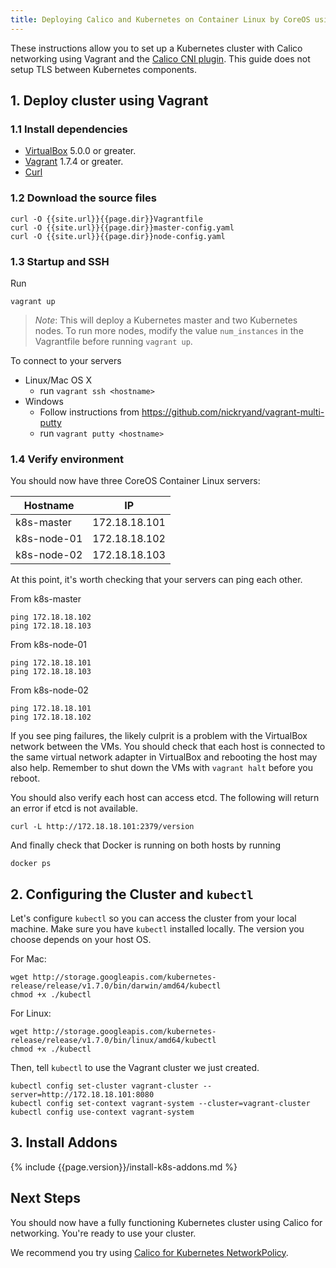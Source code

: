 ```yaml
---
title: Deploying Calico and Kubernetes on Container Linux by CoreOS using Vagrant and VirtualBox
---
```


These instructions allow you to set up a Kubernetes cluster with Calico networking using Vagrant and the [Calico CNI plugin][cni-plugin]. This guide does not setup TLS between Kubernetes components.

## 1. Deploy cluster using Vagrant

### 1.1 Install dependencies

* [VirtualBox][virtualbox] 5.0.0 or greater.
* [Vagrant][vagrant] 1.7.4 or greater.
* [Curl][curl]

### 1.2 Download the source files

    curl -O {{site.url}}{{page.dir}}Vagrantfile
    curl -O {{site.url}}{{page.dir}}master-config.yaml
    curl -O {{site.url}}{{page.dir}}node-config.yaml

### 1.3 Startup and SSH

Run

    vagrant up

> *Note*: This will deploy a Kubernetes master and two Kubernetes nodes.  To run more nodes, modify the value `num_instances` in the Vagrantfile before running `vagrant up`.

To connect to your servers

* Linux/Mac OS X
    * run `vagrant ssh <hostname>`
* Windows
    * Follow instructions from https://github.com/nickryand/vagrant-multi-putty
    * run `vagrant putty <hostname>`

### 1.4 Verify environment

You should now have three CoreOS Container Linux servers:

| Hostname    | IP            |
|-------------|---------------|
| k8s-master  | 172.18.18.101 |
| k8s-node-01 | 172.18.18.102 |
| k8s-node-02 | 172.18.18.103 |

At this point, it's worth checking that your servers can ping each other.

From k8s-master

    ping 172.18.18.102
    ping 172.18.18.103

From k8s-node-01

    ping 172.18.18.101
    ping 172.18.18.103

From k8s-node-02

    ping 172.18.18.101
    ping 172.18.18.102

If you see ping failures, the likely culprit is a problem with the VirtualBox network between the VMs.  You should
check that each host is connected to the same virtual network adapter in VirtualBox and rebooting the host may also
help.  Remember to shut down the VMs with `vagrant halt` before you reboot.

You should also verify each host can access etcd.  The following will return an error if etcd is not available.

    curl -L http://172.18.18.101:2379/version

And finally check that Docker is running on both hosts by running

    docker ps

## 2. Configuring the Cluster and `kubectl`

Let's configure `kubectl` so you can access the cluster from your local machine. Make sure you have `kubectl` installed locally.  The version you choose depends on your host OS.

For Mac:

```shell
wget http://storage.googleapis.com/kubernetes-release/release/v1.7.0/bin/darwin/amd64/kubectl
chmod +x ./kubectl
```

For Linux:

```shell
wget http://storage.googleapis.com/kubernetes-release/release/v1.7.0/bin/linux/amd64/kubectl
chmod +x ./kubectl
```

Then, tell `kubectl` to use the Vagrant cluster we just created.

```shell
kubectl config set-cluster vagrant-cluster --server=http://172.18.18.101:8080
kubectl config set-context vagrant-system --cluster=vagrant-cluster
kubectl config use-context vagrant-system
```

## 3. Install Addons

{% include {{page.version}}/install-k8s-addons.md %}

## Next Steps

You should now have a fully functioning Kubernetes cluster using Calico for networking.  You're ready to use your cluster.

We recommend you try using [Calico for Kubernetes NetworkPolicy]({{site.baseurl}}/{{page.version}}/getting-started/kubernetes/tutorials/simple-policy).

[cni-plugin]: https://github.com/projectcalico/cni-plugin
[virtualbox]: https://www.virtualbox.org/
[vagrant]: https://www.vagrantup.com/downloads.html
[curl]: https://curl.haxx.se/
